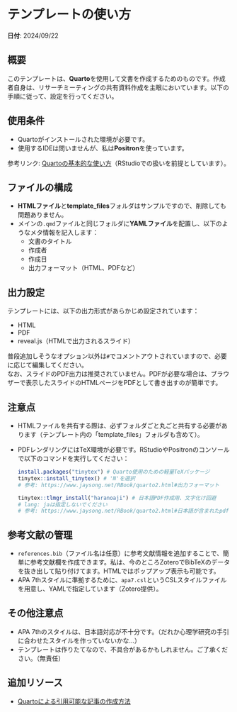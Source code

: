 # テンプレートの使い方  
**日付**: 2024/09/22

## 概要
このテンプレートは、**Quarto**を使用して文書を作成するためのものです。作成者自身は、リサーチミーティングの共有資料作成を主眼においています。以下の手順に従って、設定を行ってください。

## 使用条件
- Quartoがインストールされた環境が必要です。
- 使用するIDEは問いませんが、私は**Positron**を使っています。

参考リンク: [Quartoの基本的な使い方](https://www.jaysong.net/RBook/quarto1.html)（RStudioでの扱いを前提としています）。

## ファイルの構成
- **HTMLファイル**と**template_files**フォルダはサンプルですので、削除しても問題ありません。
- メインの`.qmd`ファイルと同じフォルダに**YAMLファイル**を配置し、以下のようなメタ情報を記入します：
  - 文書のタイトル
  - 作成者
  - 作成日
  - 出力フォーマット（HTML、PDFなど）

## 出力設定
テンプレートには、以下の出力形式があらかじめ設定されています：
- HTML
- PDF
- reveal.js（HTMLで出力されるスライド）

普段追加しそうなオプション以外は`#`でコメントアウトされていますので、必要に応じて編集してください。  
なお、スライドのPDF出力は推奨されていません。PDFが必要な場合は、ブラウザーで表示したスライドのHTMLページをPDFとして書き出すのが簡単です。

## 注意点
- HTMLファイルを共有する際は、必ずフォルダごと丸ごと共有する必要があります（テンプレート内の「template_files」フォルダも含めて）。
- PDFレンダリングにはTeX環境が必要です。RStudioやPositronのコンソールで以下のコマンドを実行してください：

    ```r
    install.packages("tinytex") # Quarto使用のための軽量TeXパッケージ
    tinytex::install_tinytex() # 'N'を選択
    # 参考: https://www.jaysong.net/RBook/quarto2.html#出力フォーマット

    tinytex::tlmgr_install("haranoaji") # 日本語PDF作成用、文字化け回避
    # lang: jaは指定しないでください
    # 参考: https://www.jaysong.net/RBook/quarto2.html#日本語が含まれたpdf
    ```

## 参考文献の管理
- `references.bib`（ファイル名は任意）に参考文献情報を追加することで、簡単に参考文献欄を作成できます。私は、今のところZoteroでBibTeXのデータを抜き出して貼り付けてます。HTMLではポップアップ表示も可能です。
- APA 7thスタイルに準拠するために、`apa7.csl`というCSLスタイルファイルを用意し、YAMLで指定しています（Zotero提供）。

## その他注意点
- APA 7thのスタイルは、日本語対応が不十分です。（だれか心理学研究の手引に合わせたスタイルを作っていないかな…）
- テンプレートは作りたてなので、不具合があるかもしれません。ご了承ください。（無責任）

## 追加リソース
- [Quartoによる引用可能な記事の作成方法](https://quarto.org/docs/authoring/create-citeable-articles.html)
